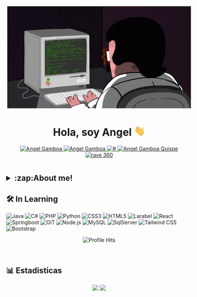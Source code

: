 <h1 align="center"><img src="IMG/code.gif" </h1> <!--<img align='right'src='https://user-images.githubusercontent.com/5713670/87202985-820dcb80-c2b6-11ea-9f56-7ec461c497c3.gif' width='200'>-->
    
<h1 align="center">Hola, soy Angel <img src="IMG/saludo.gif" width="30px"></h1>

<table align="right">

<p align="center">
    <a href="https://my-website-opal-pi.vercel.app/" target="_blank">
    <img alt="Angel Gamboa" src="https://img.shields.io/badge/Website-3b5998?style=for-the-badge&logo=google-chrome&logoColor=white"/>
    </a>
    <a href="https://github.com/ANG3L-GAMBOA" target="blank">
    <img alt="Angel Gamboa" src="https://img.shields.io/badge/GitHub-100000?style=for-the-badge&logo=github&logoColor=white" />
    </a>
    <a href="https://www.linkedin.com/in/angel-gamboa-685bb4320/" target="_blank">
    <img alt="#" src="https://img.shields.io/badge/-LinkedIn-0e76a8?style=for-the-badge&logo=Linkedin&logoColor=white"/>
    </a>
    <a href="https://candidato.pe.computrabajo.com/candidate/home" target="_blank">
    <img alt="Angel Gamboa Quispe" src="https://img.shields.io/badge/-Computrabajo-12sdkad2?style=for-the-badge&logo=Computrabajo&logoColor=white&color=skyblue"/>
    </a>
    <a href="https://www.youtube.com/@rave3602" target="_blank">
    <img alt="rave 360" src="https://img.shields.io/badge/-Youtube-12sdkad2?style=for-the-badge&logo=Youtube&logoColor=white&color=red"/>
    </a>
</p>

</table>
<h2>
<details>
<summary>:zap:About me!</summary>

###  💻 I am a software development student💻!! <img align="right" src="https://m.media-amazon.com/images/I/61er1NQjzVS._AC_UF894,1000_QL80_.jpg" alt="work in progress" width="256" />
- ¡I learn fast! 
- I want to specialize in Back-End
-  I am 20 years
- PE I am from Perú
  <br>
## ⚙️ PRODUCTIVIDAD

  • SO: Windows</br>
  • Terminal: Git </br>
  • Editor de Texto : Visual Code</br>
  </details>
  </h2>

## 🛠 <!-- Skills -->In Learning

![Java](https://img.shields.io/badge/java-%23ED8B00.svg?style=for-the-badge&logo=java&logoColor=white) 
![C#](https://img.shields.io/badge/c%23-%23239120.svg?style=for-the-badge&logo=c-sharp&logoColor=white) 
![PHP](https://img.shields.io/badge/php-%23777BB4.svg?style=for-the-badge&logo=php&logoColor=white)
![Python](https://img.shields.io/badge/python-%233776AB.svg?style=for-the-badge&logo=python&logoColor=white) 
![CSS3](https://img.shields.io/badge/css3-%231572B6.svg?style=for-the-badge&logo=css3&logoColor=white) 
![HTML5](https://img.shields.io/badge/html5-%23E34F26.svg?style=for-the-badge&logo=html5&logoColor=white) 
![Larabel](https://img.shields.io/badge/Laravel-%23FF2D20.svg?style=for-the-badge&logo=Laravel&logoColor=white) 
![React](https://img.shields.io/badge/react-%2320232a.svg?style=for-the-badge&logo=react&logoColor=%2361DAFB) 
![Springboot](https://img.shields.io/badge/spring-%236DB33F.svg?style=for-the-badge&logo=spring&logoColor=white) 
![GIT](https://img.shields.io/badge/Git-%23F05032.svg?style=for-the-badge&logo=Git&logoColor=white) 
![Node.js](https://img.shields.io/badge/Node.js-%23339933.svg?style=for-the-badge&logo=Node.js&logoColor=white) 
![MySQL](https://img.shields.io/badge/mysql-%2300f.svg?style=for-the-badge&logo=mysql&logoColor=white)
![SqlServer](https://img.shields.io/badge/Microsoft_SQL_Server-%234F4C4F.svg?style=for-the-badge&logo=microsoft-sql-server&logoColor=white)
![Tailwind CSS](https://img.shields.io/badge/tailwindcss-%2338B2AC.svg?style=for-the-badge&logo=tailwind-css&logoColor=white) 
![Bootstrap](https://img.shields.io/badge/bootstrap-%23563D7C.svg?style=for-the-badge&logo=bootstrap&logoColor=white)

<p align="center"><img alt="Profile Hits" src="https://hits.seeyoufarm.com/api/count/incr/badge.svg?url=https%3A%2F%2Fgithub.com%%2F" /></p>
<br/>

##  📊 Estadisticas
<div align="center">
   <img height="150" src="https://github-readme-stats.vercel.app/api/top-langs/?username=ANG3L-GAMBOA&layout=compact&theme=tokyonight&count_private=true"> <img height="150" src="https://github-readme-stats.vercel.app/api?username=ANG3L-GAMBOA&theme=tokyonight&show_icons=true&count_private=true">
 </div>


